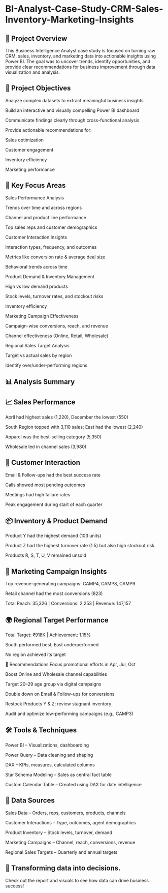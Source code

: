 # BI-Analyst-Case-Study-CRM-Sales-Inventory-Marketing-Insights

## 🧠 Project Overview
This Business Intelligence Analyst case study is focused on turning raw CRM, sales, inventory, and marketing data into actionable insights using Power BI. The goal was to uncover trends, identify opportunities, and provide clear recommendations for business improvement through data visualization and analysis.

## 🎯 Project Objectives
Analyze complex datasets to extract meaningful business insights

Build an interactive and visually compelling Power BI dashboard

Communicate findings clearly through cross-functional analysis

Provide actionable recommendations for:

Sales optimization

Customer engagement

Inventory efficiency

Marketing performance

## 📌 Key Focus Areas
Sales Performance Analysis

Trends over time and across regions

Channel and product line performance

Top sales reps and customer demographics

Customer Interaction Insights

Interaction types, frequency, and outcomes

Metrics like conversion rate & average deal size

Behavioral trends across time

Product Demand & Inventory Management

High vs low demand products

Stock levels, turnover rates, and stockout risks

Inventory efficiency

Marketing Campaign Effectiveness

Campaign-wise conversions, reach, and revenue

Channel effectiveness (Online, Retail, Wholesale)

Regional Sales Target Analysis

Target vs actual sales by region

Identify over/under-performing regions

## 📊 Analysis Summary
## 📈 Sales Performance
April had highest sales (1,220), December the lowest (550)

South Region topped with 3,110 sales; East had the lowest (2,240)

Apparel was the best-selling category (5,350)

Wholesale led in channel sales (3,980)

## 🤝 Customer Interaction
Email & Follow-ups had the best success rate

Calls showed most pending outcomes

Meetings had high failure rates

Peak engagement during start of each quarter

## 📦 Inventory & Product Demand
Product Y had the highest demand (103 units)

Product Z had the highest turnover rate (1.5) but also high stockout risk

Products R, S, T, U, V remained unsold

## 📢 Marketing Campaign Insights
Top revenue-generating campaigns: CAMP4, CAMP8, CAMP9

Retail channel had the most conversions (823)

Total Reach: 35,326 | Conversions: 2,253 | Revenue: 147,157

## 🌍 Regional Target Performance
Total Target: ₹918K | Achievement: 1.15%

South performed best, East underperformed

No region achieved its target

🧠 Recommendations
Focus promotional efforts in Apr, Jul, Oct

Boost Online and Wholesale channel capabilities

Target 20–29 age group via digital campaigns

Double down on Email & Follow-ups for conversions

Restock Products Y & Z; review stagnant inventory

Audit and optimize low-performing campaigns (e.g., CAMP3)

## 🛠️ Tools & Techniques
Power BI – Visualizations, dashboarding

Power Query – Data cleaning and shaping

DAX – KPIs, measures, calculated columns

Star Schema Modeling – Sales as central fact table

Custom Calendar Table – Created using DAX for date intelligence

## 📁 Data Sources
Sales Data – Orders, reps, customers, products, channels

Customer Interactions – Type, outcomes, agent demographics

Product Inventory – Stock levels, turnover, demand

Marketing Campaigns – Channel, reach, conversions, revenue

Regional Sales Targets – Quarterly and annual targets

## 🚀 Transforming data into decisions.
Check out the report and visuals to see how data can drive business success!

